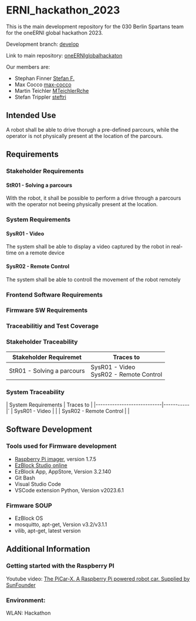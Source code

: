 # ERNI_hackathon_2023

This is the main development repository for the 030 Berlin Spartans team for the oneERNI global hackathon 2023. 

Development branch: [develop](https://github.com/steftri/ERNI_hackathon_2023/tree/develop)

Link to main repository: [oneERNIglobalhackaton](https://github.com/dani72/oneERNIglobalHackathon)

Our members are: 
 * Stephan Finner [Stefan F.](https://github.com/StepBerlin)
 * Max Cocco [max-cocco](https://github.com/max-cocco)
 * Martin Teichler [MTeichlerRche](https://github.com/MTeichlerRche)
 * Stefan Trippler [steftri](https://github.com/steftri)


## Intended Use

A robot shall be able to drive thorugh a pre-defined parcours, while the operator is not physically present at the location of the parcours. 


## Requirements


### Stakeholder Requirements

#### StR01 - Solving a parcours
With the robot, it shall be possible to perform a drive through a parcours with the operator not beeing physically present at the location. 


### System Requirements


#### SysR01 - Video
The system shall be able to display a video captured by the robot in real-time on a remote device

#### SysR02 - Remote Control
The system shall be able to controll the movement of the robot remotely



### Frontend Software Requirements





### Firmware SW Requirements






### Traceabilitiy and Test Coverage

### Stakeholder Traceability 

| Stakeholder Requiremet     | Traces to |
|----------------------------|-----------|
| StR01 - Solving a parcours | SysR01 - Video<br>SysR02 - Remote Control |

### System Traceability

| System Requirements        | Traces to |
|----------------------------|-----------|´
| SysR01 - Video             |           |
| SysR02 - Remote Control    |           |



## Software Development

### Tools used for Firmware development

 * [Raspberry Pi imager](https://www.raspberrypi.com/software/), version 1.7.5
 * [EzBlock Studio online](http://ezblock.cc/ezblock-studio)
 * EzBlock App, AppStore, Version 3.2.140
 * Git Bash
 * Visual Studio Code 
 * VSCode extension Python, Version v2023.6.1

### Firmware SOUP 
 * EzBlock OS
 * mosquitto, apt-get, Version v3.2/v3.1.1
 * vilib, apt-get, latest version 




## Additional Information

### Getting started with the Raspberry PI

Youtube video: [The PiCar-X. A Raspberry Pi powered robot car. Supplied by SunFounder](https://www.youtube.com/watch?v=pVayQiLgPK0)


### Environment: 

WLAN: Hackathon
